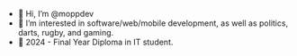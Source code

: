 - 👋 Hi, I’m @moppdev
- 👀 I’m interested in software/web/mobile development, as well as politics, darts, rugby, and gaming.
- 🌱 2024 - Final Year Diploma in IT student.

<!---
moppel-dev/moppel-dev is a ✨ special ✨ repository because its `README.md` (this file) appears on your GitHub profile.
You can click the Preview link to take a look at your changes.
--->
